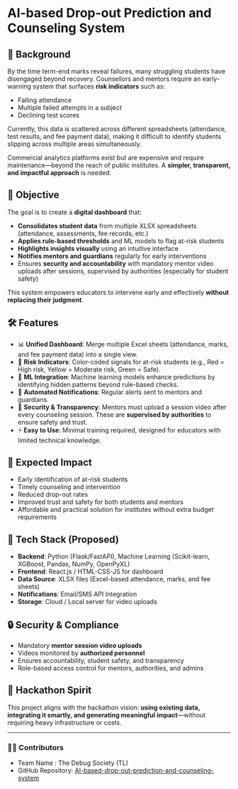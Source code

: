 # AI-based Drop-out Prediction and Counseling System 

## 📌 Background

By the time term-end marks reveal failures, many struggling students have disengaged beyond recovery. Counsellors and mentors require an early-warning system that surfaces **risk indicators** such as:

* Falling attendance
* Multiple failed attempts in a subject
* Declining test scores

Currently, this data is scattered across different spreadsheets (attendance, test results, and fee payment data), making it difficult to identify students slipping across multiple areas simultaneously.

Commercial analytics platforms exist but are expensive and require maintenance—beyond the reach of public institutes. A **simpler, transparent, and impactful approach** is needed.

## 🎯 Objective

The goal is to create a **digital dashboard** that:

* **Consolidates student data** from multiple XLSX spreadsheets (attendance, assessments, fee records, etc.)
* **Applies rule-based thresholds** and ML models to flag at-risk students
* **Highlights insights visually** using an intuitive interface
* **Notifies mentors and guardians** regularly for early interventions
* Ensures **security and accountability** with mandatory mentor video uploads after sessions, supervised by authorities (especially for student safety)

This system empowers educators to intervene early and effectively **without replacing their judgment**.

## 🛠️ Features

* 📊 **Unified Dashboard**: Merge multiple Excel sheets (attendance, marks, and fee payment data) into a single view.
* 🚦 **Risk Indicators**: Color-coded signals for at-risk students (e.g., Red = High risk, Yellow = Moderate risk, Green = Safe).
* 🤖 **ML Integration**: Machine learning models enhance predictions by identifying hidden patterns beyond rule-based checks.
* 📩 **Automated Notifications**: Regular alerts sent to mentors and guardians.
* 🎥 **Security & Transparency**: Mentors must upload a session video after every counseling session. These are **supervised by authorities** to ensure safety and trust.
* ⚡ **Easy to Use**: Minimal training required, designed for educators with limited technical knowledge.

## 🚀 Expected Impact

* Early identification of at-risk students
* Timely counseling and intervention
* Reduced drop-out rates
* Improved trust and safety for both students and mentors
* Affordable and practical solution for institutes without extra budget requirements

## 📂 Tech Stack (Proposed)

* **Backend**: Python (Flask/FastAPI), Machine Learning (Scikit-learn, XGBoost, Pandas, NumPy, OpenPyXL)
* **Frontend**: React.js / HTML-CSS-JS for dashboard
* **Data Source**: XLSX files (Excel-based attendance, marks, and fee sheets)
* **Notifications**: Email/SMS API Integration
* **Storage**: Cloud / Local server for video uploads

## 🔒 Security & Compliance

* Mandatory **mentor session video uploads**
* Videos monitored by **authorized personnel**
* Ensures accountability, student safety, and transparency
* Role-based access control for mentors, authorities, and admins

## 📌 Hackathon Spirit

This project aligns with the hackathon vision: **using existing data, integrating it smartly, and generating meaningful impact**—without requiring heavy infrastructure or costs.

---

### 👨‍💻 Contributors

* Team Name : The Debug Society (TL)
* GitHub Repository: [AI-based-drop-out-prediction-and-counseling-system](https://github.com/MaheshReddy-ML/AI-based-drop-out-prediction-and-counseling-system)
